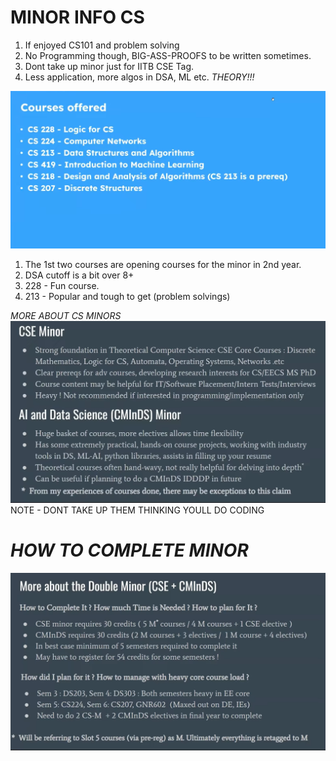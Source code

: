 # MINOR INFO CS
1. If enjoyed CS101 and problem solving 
2. No Programming though, BIG-ASS-PROOFS to be written sometimes.
3. Dont take up minor just for IITB CSE Tag.
4. Less application, more algos in DSA, ML etc. *THEORY!!!*

![Alt text](image-11.png)
1. The 1st two courses are opening courses for the minor in 2nd year.
2. DSA cutoff is a bit over 8+
3. 228 - Fun course.
4. 213 - Popular and tough to get (problem solvings)

*MORE ABOUT CS MINORS*
![Alt text](image-15.png)
NOTE - DONT TAKE UP THEM THINKING YOULL DO CODING

# *HOW TO COMPLETE MINOR*
![Alt text](image-16.png)